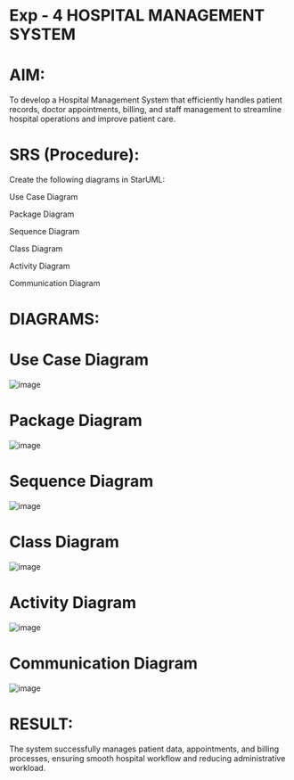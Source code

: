 # Exp - 4 HOSPITAL MANAGEMENT SYSTEM
# AIM:
To develop a Hospital Management System that efficiently handles patient records, doctor appointments, billing, and staff management to streamline hospital operations and improve patient care.
# SRS (Procedure):
Create the following diagrams in StarUML:

Use Case Diagram

Package Diagram

Sequence Diagram

Class Diagram

Activity Diagram

Communication Diagram

# DIAGRAMS:

# Use Case Diagram

![image](https://github.com/user-attachments/assets/a3a17e30-0228-4775-87e8-b4aaada6c0cb)

# Package Diagram

![image](https://github.com/user-attachments/assets/2d6aee60-d746-44b6-af43-6aa3d11e7b16)

# Sequence Diagram

![image](https://github.com/user-attachments/assets/1f688c95-92fb-4cb4-a90f-08ae95e30667)

# Class Diagram

![image](https://github.com/user-attachments/assets/69499462-f667-4f64-8794-4ccfd9d54f43)

# Activity Diagram

![image](https://github.com/user-attachments/assets/52551568-f10a-4694-96a4-470890398610)

# Communication Diagram

![image](https://github.com/user-attachments/assets/f84752fa-ae22-47c1-a834-2ea4258953b7)

# RESULT:
The system successfully manages patient data, appointments, and billing processes, ensuring smooth hospital workflow and reducing administrative workload.
